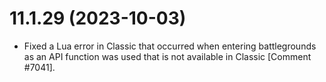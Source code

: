 # 11.1.29 (2023-10-03)

* Fixed a Lua error in Classic that occurred when entering battlegrounds as an API function was used that is not available in Classic [Comment #7041].
